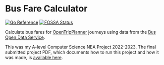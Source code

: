 # Bus Fare Calculator

[![Go Reference](https://pkg.go.dev/badge/github.com/imnatgreen/busfares.svg)](https://pkg.go.dev/github.com/imnatgreen/busfares)
[![FOSSA Status](https://app.fossa.com/api/projects/git%2Bgithub.com%2Fimnatgreen%2Fbusfares.svg?type=shield)](https://app.fossa.com/projects/git%2Bgithub.com%2Fimnatgreen%2Fbusfares?ref=badge_shield)

Calculate bus fares for [OpenTripPlanner](https://www.opentripplanner.org/) journeys using data from the [Bus Open Data Service](https://www.bus-data.dft.gov.uk/).

This was my A-level Computer Science NEA Project 2022-2023. The final submitted project PDF, which documents how to run this project and how it was made, is [available here](/Computing%20NEA.pdf).

